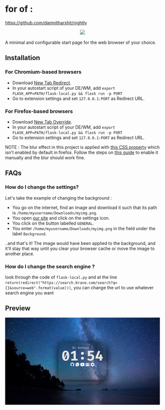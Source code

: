 # for of :

https://github.com/damnitharshit/nightly

<p align="center">
<img src="logo.svg" width="250"/>
</p>

A minimal and configurable start page for the web browser of your choice.

## Installation

### For Chromium-based browsers
- Download [New Tab Redirect](https://chrome.google.com/webstore/detail/new-tab-redirect/icpgjfneehieebagbmdbhnlpiopdcmna).
- In your autostart script of your DE/WM, add `export FLASK_APP=PATH/flask-local.py && flask run -p PORT`
- Go to extension settings and set `127.0.0.1:PORT` as Redirect URL.

### For Firefox-based browsers
- Download [New Tab Override](https://addons.mozilla.org/en-US/firefox/addon/new-tab-override/).
- In your autostart script of your DE/WM, add `export FLASK_APP=PATH/flask-local.py && flask run -p PORT`
- Go to extension settings and set `127.0.0.1:PORT` as Redirect URL.

NOTE : The blur effect in this project is applied with [this CSS property](https://developer.mozilla.org/en-US/docs/Web/CSS/backdrop-filter) which isn't enabled by default in firefox. Follow the steps on [this guide](https://dev.to/snkds/how-to-enable-backdrop-filter-in-firefox-2n8e) to enable it manually and the blur should work fine. 

## FAQs

### How do I change the settings?
Let's take the example of changing the background :
- You go on the internet, find an image and download it such that its path is `/home/myusername/Downloads/myimg.png`.
- You open [our site](https://damnitharshit.github.io/nightly/) and click on the settings icon.
- You click on the button labelled `GENERAL`.
- You enter `/home/myusername/Downloads/myimg.png` in the field under the label `Background`.

..and that's it! The image would have been applied to the background, and it'll stay that way until you clear your browser cache or move the image to another place.

### How do I change the search engine ?
look through the code of `flask-local.py` and at the line `return(redirect("https://search.brave.com/search?q={}&source=web".format(value)))`, you can change the url to use whatever search engine you want

## Preview
<p align="center">
<img src="nightly-flask.png" width="600">
</p>

